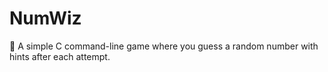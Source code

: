 # NumWiz
🎯 A simple C command-line game where you guess a random number with hints after each attempt.
